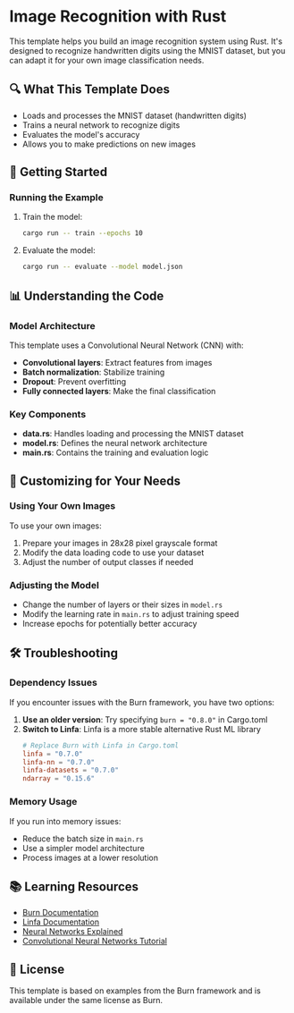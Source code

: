# Image Recognition with Rust

This template helps you build an image recognition system using Rust. It's designed to recognize handwritten digits using the MNIST dataset, but you can adapt it for your own image classification needs.

## 🔍 What This Template Does

- Loads and processes the MNIST dataset (handwritten digits)
- Trains a neural network to recognize digits
- Evaluates the model's accuracy
- Allows you to make predictions on new images

## 🚀 Getting Started

### Running the Example

1. Train the model:
   ```bash
   cargo run -- train --epochs 10
   ```

2. Evaluate the model:
   ```bash
   cargo run -- evaluate --model model.json
   ```

## 📊 Understanding the Code

### Model Architecture

This template uses a Convolutional Neural Network (CNN) with:

- **Convolutional layers**: Extract features from images
- **Batch normalization**: Stabilize training
- **Dropout**: Prevent overfitting
- **Fully connected layers**: Make the final classification

### Key Components

- **data.rs**: Handles loading and processing the MNIST dataset
- **model.rs**: Defines the neural network architecture
- **main.rs**: Contains the training and evaluation logic

## 🔧 Customizing for Your Needs

### Using Your Own Images

To use your own images:
1. Prepare your images in 28x28 pixel grayscale format
2. Modify the data loading code to use your dataset
3. Adjust the number of output classes if needed

### Adjusting the Model

- Change the number of layers or their sizes in `model.rs`
- Modify the learning rate in `main.rs` to adjust training speed
- Increase epochs for potentially better accuracy

## 🛠️ Troubleshooting

### Dependency Issues

If you encounter issues with the Burn framework, you have two options:

1. **Use an older version**: Try specifying `burn = "0.8.0"` in Cargo.toml
2. **Switch to Linfa**: Linfa is a more stable alternative Rust ML library
   ```toml
   # Replace Burn with Linfa in Cargo.toml
   linfa = "0.7.0"
   linfa-nn = "0.7.0"
   linfa-datasets = "0.7.0"
   ndarray = "0.15.6"
   ```

### Memory Usage

If you run into memory issues:
- Reduce the batch size in `main.rs`
- Use a simpler model architecture
- Process images at a lower resolution

## 📚 Learning Resources

- [Burn Documentation](https://burn.dev/)
- [Linfa Documentation](https://github.com/rust-ml/linfa)
- [Neural Networks Explained](https://www.3blue1brown.com/topics/neural-networks)
- [Convolutional Neural Networks Tutorial](https://cs231n.github.io/convolutional-networks/)

## 📝 License

This template is based on examples from the Burn framework and is available under the same license as Burn.
